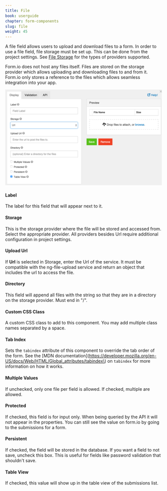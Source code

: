 ```yaml
---
title: File
book: userguide
chapter: form-components
slug: file
weight: 45
---
```

A file field allows users to upload and download files to a form. In order to use a file field, file storage must be set up. This can be done from the project settings. See [File Storage](/integrations/#filestorage) for the types of providers supported.

Form.io does not host any files itself. Files are stored on the storage provider which allows uploading and downloading files to and from it. Form.io only stores a reference to the files which allows seamless integration into your app.

![](/assets/img/file.png)

#### Label

The label for this field that will appear next to it.

#### Storage

This is the storage provider where the file will be stored and accessed from. Select the appropriate provider. All providers besides Url require additional configuration in project settings. 

#### Upload Url

If **Url** is selected in Storage, enter the Url of the service. It must be compatible with the ng-file-upload service and return an object that includes the url to access the file. 

#### Directory

This field will append all files with the string so that they are in a directory on the storage provider. Must end in "/".

#### Custom CSS Class

A custom CSS class to add to this component. You may add multiple class names separated by a space.

#### Tab Index

Sets the `tabindex` attribute of this component to override the tab order of the form. See the [MDN documentation](https://developer.mozilla.org/en-US/docs/Web/HTML/Global_attributes/tabindex\) on `tabindex` for more information on how it works.

#### Multiple Values

If unchecked, only one file per field is allowed. If checked, multiple are allowed.

#### Protected

If checked, this field is for input only. When being queried by the API it will not appear in the properties. You can still see the value on form.io by going to the submissions for a form.

#### Persistent

If checked, the field will be stored in the database. If you want a field to not save, uncheck this box. This is useful for fields like password validation that shouldn't save.

#### Table View

If checked, this value will show up in the table view of the submissions list.
